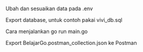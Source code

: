 Ubah dan sesuaikan data pada .env

Export database, untuk contoh pakai vivi_db.sql

Cara menjalankan go run main.go

Export BelajarGo.postman_collection.json ke Postman